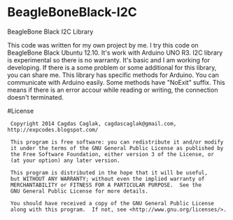 BeagleBoneBlack-I2C
===================

BeagleBone Black I2C Library
   
This code was written for my own project by me. I try this code on BeagleBone Black Ubuntu 12.10. It's work with Arduino UNO R3. I2C library is experimental so there is no warranty. It's basic and I am working for developing. If there is a some problem or some additional for this library, you can share me.
This library has specific methods for Arduino. You can communicate with Arduino easily.
Some methods have "NoExit" suffix. This means if there is an error accour while reading or writing, the connection doesn't terminated.

#License

	 Copyright 2014 Cagdas Caglak, cagdascaglak@gmail.com, http://expcodes.blogspot.com/
	 
	 This program is free software: you can redistribute it and/or modify
	 it under the terms of the GNU General Public License as published by
	 the Free Software Foundation, either version 3 of the License, or
	 (at your option) any later version.
	 
	 This program is distributed in the hope that it will be useful,
	 but WITHOUT ANY WARRANTY; without even the implied warranty of
	 MERCHANTABILITY or FITNESS FOR A PARTICULAR PURPOSE.  See the
	 GNU General Public License for more details.
	 
	 You should have received a copy of the GNU General Public License
	 along with this program.  If not, see <http://www.gnu.org/licenses/>.


